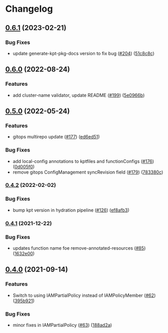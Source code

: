 # Changelog

## [0.6.1](https://github.com/GoogleCloudPlatform/blueprints/compare/gitops-blueprint-v0.6.0...gitops-blueprint-v0.6.1) (2023-02-21)


### Bug Fixes

* update generate-kpt-pkg-docs version to fix bug ([#204](https://github.com/GoogleCloudPlatform/blueprints/issues/204)) ([51c8c8c](https://github.com/GoogleCloudPlatform/blueprints/commit/51c8c8cc870cae72d3bb73a86313f151dc3e0e94))

## [0.6.0](https://github.com/GoogleCloudPlatform/blueprints/compare/gitops-blueprint-v0.5.0...gitops-blueprint-v0.6.0) (2022-08-24)


### Features

* add cluster-name validator, update README ([#199](https://github.com/GoogleCloudPlatform/blueprints/issues/199)) ([5e0966b](https://github.com/GoogleCloudPlatform/blueprints/commit/5e0966b91b8d40fd00e8c2bc43e6b49cf3185aa2))

## [0.5.0](https://github.com/GoogleCloudPlatform/blueprints/compare/gitops-blueprint-v0.4.2...gitops-blueprint-v0.5.0) (2022-05-24)


### Features

* gitops multirepo update ([#177](https://github.com/GoogleCloudPlatform/blueprints/issues/177)) ([ed6ed51](https://github.com/GoogleCloudPlatform/blueprints/commit/ed6ed51dbc4467141bc5f125836f534631333444))


### Bug Fixes

* add local-config annotations to kptfiles and functionConfigs ([#176](https://github.com/GoogleCloudPlatform/blueprints/issues/176)) ([0d005f0](https://github.com/GoogleCloudPlatform/blueprints/commit/0d005f0174d95d3aca1691e67deffa573c3e7db7))
* remove gitops ConfigManagement syncRevision field ([#179](https://github.com/GoogleCloudPlatform/blueprints/issues/179)) ([783380c](https://github.com/GoogleCloudPlatform/blueprints/commit/783380ce4e6c3f21e9e90055b3a88bada0410154))

### [0.4.2](https://github.com/GoogleCloudPlatform/blueprints/compare/gitops-blueprint-v0.4.1...gitops-blueprint-v0.4.2) (2022-02-02)


### Bug Fixes

* bump kpt version in hydration pipeline ([#126](https://github.com/GoogleCloudPlatform/blueprints/issues/126)) ([ef8afb3](https://github.com/GoogleCloudPlatform/blueprints/commit/ef8afb3aa746cdac0b5085ef8bf011341eefc6fe))

### [0.4.1](https://www.github.com/GoogleCloudPlatform/blueprints/compare/gitops-blueprint-v0.4.0...gitops-blueprint-v0.4.1) (2021-12-22)


### Bug Fixes

* updates function name foe remove-annotated-resources ([#85](https://www.github.com/GoogleCloudPlatform/blueprints/issues/85)) ([1632e00](https://www.github.com/GoogleCloudPlatform/blueprints/commit/1632e00af3fe858c5e3b3f9e75c16e6327449155))

## [0.4.0](https://www.github.com/GoogleCloudPlatform/blueprints/compare/gitops-blueprint-v0.3.0...gitops-blueprint-v0.4.0) (2021-09-14)


### Features

* Switch to using IAMPartialPolicy instead of IAMPolicyMember ([#62](https://www.github.com/GoogleCloudPlatform/blueprints/issues/62)) ([395b921](https://www.github.com/GoogleCloudPlatform/blueprints/commit/395b921fe35bf54677e66df013f3ca4c2a09fdb6))


### Bug Fixes

* minor fixes in IAMPartialPolicy ([#63](https://www.github.com/GoogleCloudPlatform/blueprints/issues/63)) ([188ad2a](https://www.github.com/GoogleCloudPlatform/blueprints/commit/188ad2ab8d75e696d5127a52b146ca6f8363b8b3))
